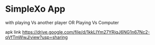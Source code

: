 # SimpleXo App

with playing Vs another player OR Playing Vs Computer

apk link https://drive.google.com/file/d/1kkLIYm27YRjqJ6NG1n67Nc2-qVfTmWwJ/view?usp=sharing
